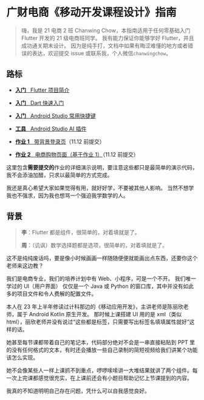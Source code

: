 # 广财电商《移动开发课程设计》指南

> 嗨，我是 21 电商 2 班 Chanwing Chow，本指南适用于任何零基础入门 Flutter 开发的 21 级电商班同学。
> 我有能力保证你能够学好 Flutter，并且成功通关期末设计。
> 因为是纯手打，文档中如果有晦涩难懂的地方或者错误的表达，欢迎提交 issue 或联系我，个人微信`chanwingchow`。

## 路标
- [**入门** &nbsp; Flutter 项目简介](doc/Flutter%20项目简介/README.md)
- [**入门** &nbsp; Dart 快速入门](doc/Dart%20快速入门/README.md)
- [**入门** &nbsp; Android Studio 常用快捷键](doc/Android%20Studio%20常用快捷键/README.md)
- [**工具** &nbsp; Android Studio AI 插件](doc/Android%20Studio%20AI%20插件/README.md)


- [**作业 1** &nbsp; 带背景登录页](doc/带背景登录页/README.md)（11.12 前提交）
- [**作业 2** &nbsp; 电商购物页面（基于作业 1）](doc/电商购物页面/README.md)（11.12 前提交）

这里包含**需要提交的**作业的详细演示说明，要注意这些都只是最简单的演示代码，我不会添油加醋，只求以最简单的方式完成。

我还是真心希望大家如果觉得有用，就好好学，不要被其他人影响。
当然不想学我也不强求，因为我也想骂一个强迫我学数学的人。


## 背景

> **李**：Flutter 都是组件，很简单的，对着填就是了。
> 
> **周**：（讥讽）数学选择题都是选项，很简单的，对着填就是了。

这不是纯纯废话吗，要是像小时候画画一样随随便便就能画出点东西，还要你这个老师来这边教？

我们是电商专业，我们的培养计划中有 Web、小程序，可是一个不开。
我们唯一学过的 UI（用户界面） 仅仅是一个 Java 或 Python 的窗口库，其中并没有如此多的项目文件和令人费解的配置文件。

本人在 23 年上半年修读过计科那边的《移动应用开发》，主讲老师是陈丽欣老师，属于 Android Kotlin 原生开发。
那时候上课搭建 UI 用的是 xml（类似 html），丽欣老师并没有说过“这些都是标签，只需要写出标签名填填属性就好”这样的话。

她甚至每节课都带着自己的笔记本，代码部分绝对不会是一串直接粘贴到 PPT 里的没有任何格式的文本，有时还会播放一些自己录制的简短视频给我们讲某个功能该怎么实现。

她不会像某些人一样上课抓不到重点，啰啰嗦嗦讲一大堆结果就讲了两个组件。每一次上完课都感觉很充实，在上课前还会有小题目帮助记忆上节课提到的内容。

我真的不知道明明自己存在问题，凭什么可以自我感觉良好。